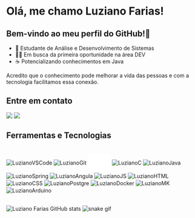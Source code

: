 # Olá, me chamo Luziano Farias!
## Bem-vindo ao meu perfil do GitHub!👋

- 📗 Estudante de Análise e Desenvolvimento de Sistemas
- 🙆‍♂️ Em busca da primeira oportunidade na área DEV
- ☕ Potencializando conhecimentos em Java

Acredito que o conhecimento pode melhorar a vida das pessoas e com a tecnologia facilitamos essa conexão.

## Entre em contato

<div>
<a href = "mailto:luzianofarias23@gmail.com"><img src="https://img.shields.io/badge/Gmail-D14836?style=for-the-badge&logo=gmail&logoColor=white" target="_blank"></a>
<a href="www.linkedin.com/in/luziano-farias" target="_blank"><img src="https://img.shields.io/badge/-LinkedIn-%230077B5?style=for-the-badge&logo=linkedin&logoColor=white" target="_blank"></a>   
</div>


## Ferramentas e Tecnologias

<div style="display: inline_block"><br>
  
  <img align="center" alt="LuzianoVSCode" height="50" width="60" src="https://cdn.jsdelivr.net/gh/devicons/devicon/icons/vscode/vscode-original-wordmark.svg">
  <img align="center" alt="LuzianoGit" height="50" width="60" src="https://cdn.jsdelivr.net/gh/devicons/devicon/icons/git/git-original.svg">
  <img align="center" alt="LuzianoGitHub" height="50" width="60" src="https://raw.githubusercontent.com/tissyane/tissyane/main/GitHub-LightIcon.png">
  <img align="center" alt="LuzianoC" height="50" width="60" src="https://cdn.jsdelivr.net/gh/devicons/devicon/icons/c/c-original.svg">
  <img align="center" alt="LuzianoJava" height="50" width="60" src="https://cdn.jsdelivr.net/gh/devicons/devicon/icons/java/java-original.svg">
  <img align="center" alt="LuzianoSpring" height="50" width="60" src="https://cdn.jsdelivr.net/gh/devicons/devicon/icons/spring/spring-original.svg">
  <img align="center" alt="LuzianoAngula" height="50" width="60" src="https://cdn.jsdelivr.net/gh/devicons/devicon/icons/angularjs/angularjs-original.svg">
  <img align="center" alt="LuzianoJS" height="50" width="60" src="https://cdn.jsdelivr.net/gh/devicons/devicon/icons/javascript/javascript-original.svg">
  <img align="center" alt="LuzianoHTML" height="50" width="60" src="https://cdn.jsdelivr.net/gh/devicons/devicon/icons/html5/html5-original.svg">
  <img align="center" alt="LuzianoCSS" height="50" width="60" src="https://cdn.jsdelivr.net/gh/devicons/devicon/icons/css3/css3-original.svg">
  <img align="center" alt="LuzianoPostgre" height="50" width="60" src="https://cdn.jsdelivr.net/gh/devicons/devicon/icons/postgresql/postgresql-original.svg">
  <img align="center" alt="LuzianoDocker" height="50" width="60" src="https://cdn.jsdelivr.net/gh/devicons/devicon/icons/docker/docker-original.svg">
  <img align="center" alt="LuzianoMK" height="50" width="60" src="https://cdn.jsdelivr.net/gh/devicons/devicon/icons/markdown/markdown-original.svg">
  <img align="center" alt="LuzianoArduino" height="50" width="60" src="https://cdn.jsdelivr.net/gh/devicons/devicon/icons/arduino/arduino-original-wordmark.svg">

</div>
<br>

![Luziano Farias GitHub stats](https://github-readme-stats.vercel.app/api?username=LuzianoFarias&show_icons=true&theme=merko)
![snake gif](https://github.com/LuzianoFarias/LuzianoFarias/blob/output/github-contribution-grid-snake.svg)
